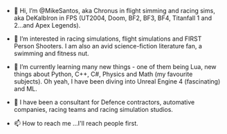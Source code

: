 - 👋 Hi, I’m @MikeSantos, aka Chronus in flight simming and racing sims, aka DeKalbIron in FPS (UT2004, Doom, BF2, BF3, BF4, Titanfall 1 and 2...and Apex Legends).

- 👀 I’m interested in racing simulations, flight simulations and FIRST Person Shooters. I am also an avid science-fiction literature fan, a swimming and fitness nut.

- 🌱 I’m currently learning many new things - one of them being Lua, new things about Python, C++, C#, Physics and Math (my favourite subjects). Oh yeah, I have been diving into 
Unreal Engine 4 (fascinating) and ML.

- 💞️ I have been a consultant for Defence contractors, automative companies, racing teams and racing simulation studios. 

- 📫 How to reach me ...I'll reach people first.

<!---
MikeSantos/MikeSantos is a ✨ special ✨ repository because its `README.md` (this file) appears on your GitHub profile.
You can click the Preview link to take a look at your changes.
--->
